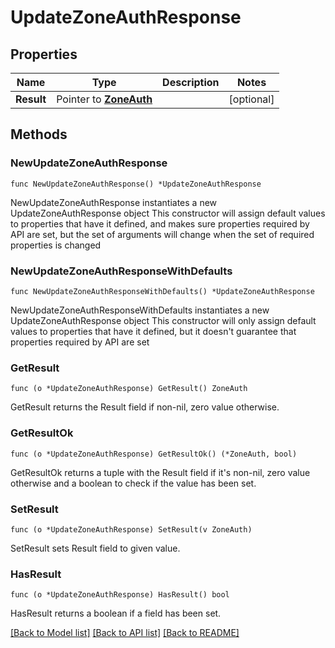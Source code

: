# UpdateZoneAuthResponse

## Properties

Name | Type | Description | Notes
------------ | ------------- | ------------- | -------------
**Result** | Pointer to [**ZoneAuth**](ZoneAuth.md) |  | [optional] 

## Methods

### NewUpdateZoneAuthResponse

`func NewUpdateZoneAuthResponse() *UpdateZoneAuthResponse`

NewUpdateZoneAuthResponse instantiates a new UpdateZoneAuthResponse object
This constructor will assign default values to properties that have it defined,
and makes sure properties required by API are set, but the set of arguments
will change when the set of required properties is changed

### NewUpdateZoneAuthResponseWithDefaults

`func NewUpdateZoneAuthResponseWithDefaults() *UpdateZoneAuthResponse`

NewUpdateZoneAuthResponseWithDefaults instantiates a new UpdateZoneAuthResponse object
This constructor will only assign default values to properties that have it defined,
but it doesn't guarantee that properties required by API are set

### GetResult

`func (o *UpdateZoneAuthResponse) GetResult() ZoneAuth`

GetResult returns the Result field if non-nil, zero value otherwise.

### GetResultOk

`func (o *UpdateZoneAuthResponse) GetResultOk() (*ZoneAuth, bool)`

GetResultOk returns a tuple with the Result field if it's non-nil, zero value otherwise
and a boolean to check if the value has been set.

### SetResult

`func (o *UpdateZoneAuthResponse) SetResult(v ZoneAuth)`

SetResult sets Result field to given value.

### HasResult

`func (o *UpdateZoneAuthResponse) HasResult() bool`

HasResult returns a boolean if a field has been set.


[[Back to Model list]](../README.md#documentation-for-models) [[Back to API list]](../README.md#documentation-for-api-endpoints) [[Back to README]](../README.md)


